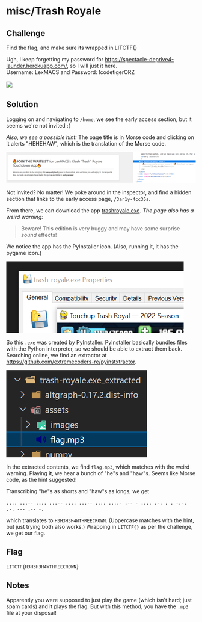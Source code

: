 # misc/Trash Royale

## Challenge

Find the flag, and make sure its wrapped in LITCTF{}

Ugh, I keep forgetting my password for https://spectacle-deprive4-launder.herokuapp.com/, so I will just it here.
<br>
Username: LexMACS and Password: !codetigerORZ
<br>
<br>
![](https://i.imgflip.com/6njl88.jpg)

## Solution

Logging on and navigating to `/home`, we see the early access section, but it seems we're not invited :(

_Also, we see a possible hint:_ The page title is in Morse code and clicking on it alerts "HEHEHAW", which is the translation of the Morse code.

![hidden paragraph element with link to "/3ar1y-4cc35s"](./Trash%20Royale/hidden.png)

Not invited? No matter! We poke around in the inspector, and find a hidden section that links to the early access page, `/3ar1y-4cc35s`.

From there, we can download the app [trashroyale.exe](https://spectacle-deprive4-launder.herokuapp.com/downloads/trash-royale.exe). _The page also has a weird warning:_

> Beware! This edition is very buggy and may have some surprise _sound_ effects!

We notice the app has the PyInstaller icon. (Also, running it, it has the pygame icon.)

![trash-royale.exe's icon as viewed in Properties, and its icon when run](./Trash%20Royale/pyinstaller.png)

So this `.exe` was created by PyInstaller. PyInstaller basically bundles files with the Python interpreter, so we should be able to extract them back. Searching online, we find an extractor at https://github.com/extremecoders-re/pyinstxtractor.

![file "flag.mp3" in the extracted contents](./Trash%20Royale/extract.png)

In the extracted contents, we find `flag.mp3`, which matches with the weird warning.
Playing it, we hear a bunch of "he"s and "haw"s. Seems like Morse code, as the hint suggested!

Transcribing "he"s as shorts and "haw"s as longs, we get
```
.... ...-- .... ...-- .... ...-- .... ....- .-- - .... .-. . . -.-. .-. --- .-- -.
```
which translates to `H3H3H3H4WTHREECROWN`. (Uppercase matches with the hint, but just trying both also works.) Wrapping in `LITCTF{}` as per the challenge, we get our flag.

## Flag

`LITCTF{H3H3H3H4WTHREECROWN}`

## Notes

Apparently you were supposed to just play the game (which isn't hard; just spam cards) and it plays the flag. But with this method, you have the `.mp3` file at your disposal!
